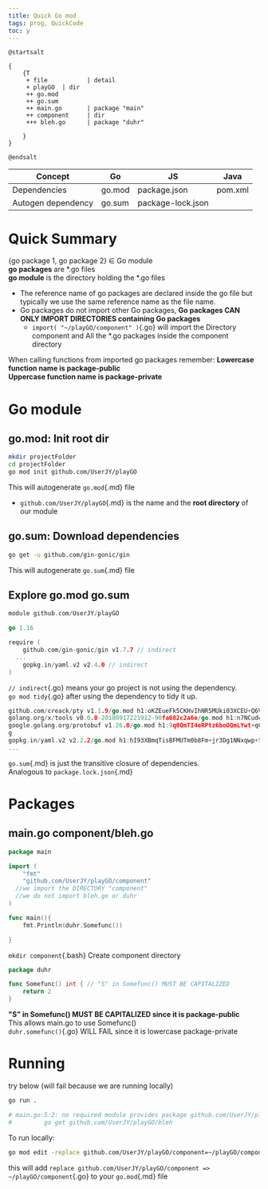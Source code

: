 ```yaml
---
title: Quick Go mod
tags: prog, QuickCode
toc: y
---
```


```plantuml
@startsalt

{
    {T
     + file           | detail
     + playGO  | dir
     ++ go.mod
     ++ go.sum
     ++ main.go       | package "main"
     ++ component     | dir
     +++ bleh.go      | package "duhr"

    }
}

@endsalt
```

| Concept | Go | JS | Java |
| --- |---| --- | --- |
| Dependencies | go.mod | package.json | pom.xml |
| Autogen dependency| go.sum | package-lock.json | |

# Quick Summary

{go package 1, go package 2} $\in$ Go module   
**go packages** are *.go files  
**go module** is the directory holding the *.go files  

* The reference name of go packages are declared inside the go file but typically we use the same reference name as the file name.
* Go packages do not import other Go packages, **Go packages CAN ONLY IMPORT DIRECTORIES containing Go packages**
  * `import( "~/playGO/component" )`{.go} will import the Directory component and All the *.go packages inside the component directory 

When calling functions from imported go packages remember:
**Lowercase function name is package-public**  
**Uppercase function name is package-private**   



# Go module

## go.mod: Init root dir 

```bash
mkdir projectFolder
cd projectFolder
go mod init github.com/UserJY/playGO
```
This will autogenerate `go.mod`{.md} file

* `github.com/UserJY/playGO`{.md} is the name and the **root directory** of our module  



## go.sum: Download dependencies 

```bash
go get -u github.com/gin-gonic/gin
```
This will autogenerate `go.sum`{.md} file

## Explore go.mod go.sum

```{.go filename="go.mod"}
module github.com/UserJY/playGO

go 1.16

require (
	github.com/gin-gonic/gin v1.7.7 // indirect
  ...
	gopkg.in/yaml.v2 v2.4.0 // indirect
)
```
`// indirect`{.go} means your go project is not using the dependency.  
`go mod tidy`{.go} after using the dependency to tidy it up.

```{.go filename="go.sum"}
github.com/creack/pty v1.1.9/go.mod h1:oKZEueFk5CKHvIhNR5MUki03XCEU+Q6VDXinZuGJ33E=
golang.org/x/tools v0.0.0-20180917221912-90fa682c2a6e/go.mod h1:n7NCudcB/nEzxVGmLbDWY5pfWTLqBcC2KZ6jyYvM4mQ=
google.golang.org/protobuf v1.26.0/go.mod h1:9q0QmTI4eRPtz6boOQmLYwt+qCgq0jsYwAQnmE0givc=
g
gopkg.in/yaml.v2 v2.2.2/go.mod h1:hI93XBmqTisBFMUTm0b8Fm+jr3Dg1NNxqwp+5A1VGuI=
...
```

`go.sum`{.md} is just the transitive closure of dependencies.  
Analogous to `package.lock.json`{.md}


# Packages

## main.go component/bleh.go

```{.go filename="~/playGO/main.go"}
package main

import (
	"fmt"
	"github.com/UserJY/playGO/component" 
  //we import the DIRECTORY "component"
  //we do not import bleh.go or duhr
)

func main(){
	fmt.Println(duhr.Somefunc())

}
```

`mkdir component`{.bash} Create component directory

```{.go filename="~/playGO/component/bleh.go"}
package duhr

func Somefunc() int { // "S" in Somefunc() MUST BE CAPITALIZED
	return 2
}
```

**"S" in Somefunc() MUST BE CAPITALIZED since it is package-public**  
This allows main.go to use Somefunc()   
`duhr.somefunc()`{.go} WILL FAIL since it is lowercase package-private  

# Running

try below (will fail because we are running locally)

```bash
go run .

# main.go:5:2: no required module provides package github.com/UserJY/playGO/bleh; to add it:
#         go get github.com/UserJY/playGO/bleh
```

To run locally:

```bash
go mod edit -replace github.com/UserJY/playGO/component=~/playGO/component
```

this will add `replace github.com/UserJY/playGO/component => ~/playGO/component`{.go} to your `go.mod`{.md} file